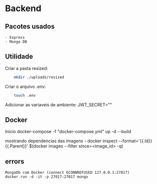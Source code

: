 # Backend

## Pacotes usados
    - Express
    - Mongo DB


## Utilidade

Criar a pasta resized:
```bash
    mkdir ./uploads/resized
```

Criar o arquivo .env:
```bash
    touch .env
```
Adicionar as variaveis de ambiente:
    JWT_SECRET=""

## Docker

Inicio
    docker-compose -f "docker-compose.yml" up -d --build

mostrando dependencias das imagens
    - docker inspect --format='{{.Id}} {{.Parent}}' $(docker images --filter since=<image_id> -q)

## errors

    MongoDb com Docker (connect ECONNREFUSED 127.0.0.1:27017)
    docker run -d -it -p 27017:27017 mongo
